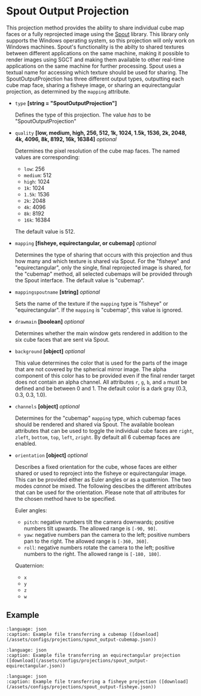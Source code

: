 # Spout Output Projection
This projection method provides the ability to share individual cube map faces or a fully reprojected image using the [Spout](https://spout.zeal.co/) library. This library only supports the Windows operating system, so this projection will only work on Windows machines. Spout's functionality is the abilty to shared textures between different applications on the same machine, making it possible to render images using SGCT and making them available to other real-time applications on the same machine for further processing. Spout uses a textual name for accessing which texture should be used for sharing. The SpoutOutputProjection has three different output types, outputting each cube map face, sharing a fisheye image, or sharing an equirectangular projection, as determined by the `mapping` attribute.

- `type` **[string = "SpoutOutputProjection"]**

  Defines the type of this projection. The value _has_ to be "SpoutOutputProjection"

- `quality` **[low, medium, high, 256, 512, 1k, 1024, 1.5k, 1536, 2k, 2048, 4k, 4096, 8k, 8192, 16k, 16384]** _optional_

  Determines the pixel resolution of the cube map faces. The named values are corresponding:
  - `low`: 256
  - `medium`: 512
  - `high`: 1024
  - `1k`: 1024
  - `1.5k`: 1536
  - `2k`: 2048
  - `4k`: 4096
  - `8k`: 8192
  - `16k`: 16384

  The default value is 512.

- `mapping` **[fisheye, equirectangular, or cubemap]** _optional_

  Determines the type of sharing that occurs with this projection and thus how many and which texture is shared via Spout. For the "fisheye" and "equirectangular", only the single, final reprojected image is shared, for the "cubemap" method, all selected cubemaps will be provided through the Spout interface. The default value is "cubemap".

- `mappingspoutname` **[string]** _optional_

  Sets the name of the texture if the `mapping` type is "fisheye" or "equirectangular". If the `mapping` is "cubemap", this value is ignored.

- `drawmain` **[boolean]** _optional_

  Determines whether the main window gets rendered in addition to the six cube faces that are sent via Spout.

- `background` **[object]** _optional_

  This value determines the color that is used for the parts of the image that are not covered by the spherical mirror image. The alpha component of this color has to be provided even if the final render target does not contain an alpha channel. All attributes `r`, `g`, `b`, and `a` must be defined and be between 0 and 1. The default color is a dark gray (0.3, 0.3, 0.3, 1.0).

- `channels` **[object]** _optional_

  Determines for the "cubemap" `mapping` type, which cubemap faces should be rendered and shared via Spout. The available boolean attributes that can be used to toggle the individual cube faces are `right`, `zleft`, `bottom`, `top`, `left`, `zright`. By default all 6 cubemap faces are enabled.

- `orientation` **[object]** _optional_

  Describes a fixed orientation for the cube, whose faces are either shared or used to reproject into the fisheye or equirectangular image. This can be provided either as Euler angles or as a quaternion. The two modes *cannot* be mixed. The following descibes the different attributes that can be used for the orientation. Please note that *all* attributes for the chosen method have to be specified.

  Euler angles:
  - `pitch`: negative numbers tilt the camera downwards; positive numbers tilt upwards. The allowed range is `[-90, 90]`.
  - `yaw`: negative numbers pan the camera to the left; positive numbers pan to the right. The allowed range is `[-360, 360]`.
  - `roll`: negative numbers rotate the camera to the left; positive numbers to the right. The allowed range is `[-180, 180]`.

  Quaternion:
  - `x`
  - `y`
  - `z`
  - `w`

## Example
```{literalinclude} /assets/configs/projections/spout_output-cubemap.json
:language: json
:caption: Example file transferring a cubemap ([download](/assets/configs/projections/spout_output-cubemap.json))
```

```{literalinclude} /assets/configs/projections/spout_output-equirectangular.json
:language: json
:caption: Example file transferring an equirectangular projection ([download](/assets/configs/projections/spout_output-equirectangular.json))
```

```{literalinclude} /assets/configs/projections/spout_output-fisheye.json
:language: json
:caption: Example file transferring a fisheye projection ([download](/assets/configs/projections/spout_output-fisheye.json))
```
